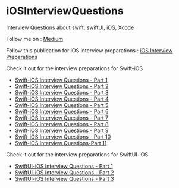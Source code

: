 # iOSInterviewQuestions
Interview Questions about swift, swiftUI, iOS, Xcode

Follow me on : [Medium](https://medium.com/@baljitKaurGoraya)

Follow this publication for iOS interview preparations : [iOS Interview Preparations](https://medium.com/swift-interview-preparations)

Check it out for the interview preparations for Swift-iOS
- [Swift-iOS Interview Questions - Part 1](https://medium.com/swift-interview-preparations/ios-interview-questions-part-1-29f1a48b9cbf)
- [Swift-iOS Interview Questions - Part 2](https://medium.com/swift-interview-preparations/ios-interview-questions-part-2-4e6903921d61)
- [Swift-iOS Interview Questions - Part 3](https://medium.com/swift-interview-preparations/ios-interview-questions-part-3-2804c5de9e52)
- [Swift-iOS Interview Questions - Part 4](https://medium.com/@baljitKaurGoraya/ios-interview-questions-part-4-daa9aa8f976d)
- [Swift-iOS Interview Questions - Part 5](https://medium.com/swift-interview-preparations/ios-interview-questions-part-5-87e88104beb0)
- [Swift-iOS Interview Questions - Part 6](https://medium.com/swift-interview-preparations/ios-interview-questions-part-6-88e23a810b78)
- [Swift-iOS Interview Questions - Part 7](https://medium.com/swift-interview-preparations/ios-interview-questions-part-7-86894abed8e8)
- [Swift-iOS Interview Questions - Part 8](https://medium.com/swift-interview-preparations/swift-ios-interview-questions-part-8-124723f72c08)
- [Swift-iOS Interview Questions - Part 9](https://medium.com/swift-interview-preparations/swift-ios-interview-questions-part-9-34769750ed46)
- [Swift-iOS Interview Questions - Part 10](https://medium.com/swiftfy/swift-ios-interview-questions-part-10-c9e44ed3c065)
- [Swift-iOS Interview Questions-Part 11](https://medium.com/swift-interview-preparations/swift-ios-interview-questions-part-11-8512b7a0cac9)

Check it out for the interview preparations for SwiftUI-iOS

- [SwiftUI-iOS Interview Questions - Part 1](https://medium.com/@baljitKaurGoraya/swiftui-ios-interview-preparations-part-1-1c3051505617)
- [SwiftUI-iOS Interview Questions - Part 2](https://medium.com/swiftui-interview-preparations/swiftui-ios-interview-preparations-part-2-52830fdeb26a)
- [SwiftUI-iOS Interview Questions - Part 3](https://medium.com/swiftui-interview-preparations/swiftui-ios-interview-preparations-part-3-5df2a550fef3)

